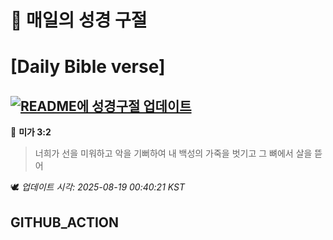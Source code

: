 # 🙏 매일의 성경 구절
# [Daily Bible verse]
## [![README에 성경구절 업데이트](https://github.com/DONGSUKA/first_test/actions/workflows/update-readme-bible.yml/badge.svg)](https://github.com/DONGSUKA/first_test/actions/workflows/update-readme-bible.yml)
<!-- START_BIBLE_VERSE -->
📖 **미가 3:2**
> 너희가 선을 미워하고 악을 기뻐하여 내 백성의 가죽을 벗기고 그 뼈에서 살을 뜯어

🕊️ _업데이트 시각: 2025-08-19 00:40:21 KST_
  <!-- END_BIBLE_VERSE -->
## GITHUB_ACTION

